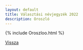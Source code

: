 ```yaml
---
layout: default
title: Választási névjegyzék 2022
description: Oroszló
---
```


{% include Oroszloo.html %}

[Vissza](./)